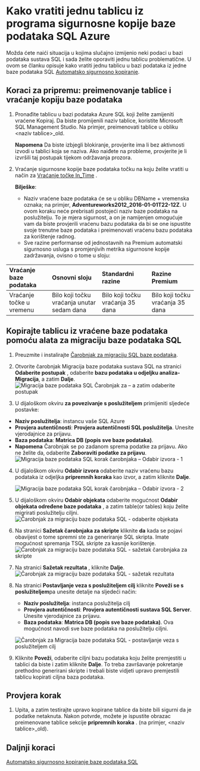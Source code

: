 <properties
    pageTitle="Vraćanje jednu tablicu iz sigurnosne kopije baze podataka SQL Azure | Microsoft Azure"
    description="Saznajte kako vratiti jednu tablicu iz sigurnosne kopije baze podataka SQL Azure."
    services="sql-database"
    documentationCenter=""
    authors="dalechen"
    manager="felixwu"
    editor=""/>

<tags
    ms.service="sql-database"
    ms.workload="data-management"
    ms.tgt_pltfrm="na"
    ms.devlang="na"
    ms.topic="article"
    ms.date="08/31/2016"
    ms.author="daleche"/>


# <a name="how-to-restore-a-single-table-from-an-azure-sql-database-backup"></a>Kako vratiti jednu tablicu iz programa sigurnosne kopije baze podataka SQL Azure

Možda ćete naići situacija u kojima slučajno izmijenio neki podaci u bazi podataka sustava SQL i sada želite oporaviti jednu tablicu problematične. U ovom se članku opisuje kako vratiti jednu tablicu u bazi podataka iz jedne baze podataka SQL [Automatsko sigurnosno kopiranje](sql-database-automated-backups.md).

## <a name="preparation-steps-rename-the-table-and-restore-a-copy-of-the-database"></a>Koraci za pripremu: preimenovanje tablice i vraćanje kopiju baze podataka
1. Pronađite tablicu u bazi podataka Azure SQL koji želite zamijeniti vraćene Kopiraj. Da biste promijenili naziv tablice, koristite Microsoft SQL Management Studio. Na primjer, preimenovati tablice u obliku &lt;naziv tablice&gt;_old.

    **Napomena** Da biste izbjegli blokiranje, provjerite ima li bez aktivnosti izvodi u tablici koja se naziva. Ako naiđete na probleme, provjerite je li izvršili taj postupak tijekom održavanja prozora.

2. Vraćanje sigurnosne kopije baze podataka točku na koju želite vratiti u način za [Vraćanje točke In_Time](sql-database-recovery-using-backups.md#point-in-time-restore) .

    **Bilješke**:
    - Naziv vraćene baze podataka će se u obliku DBName + vremenska oznaka; na primjer, **Adventureworks2012_2016-01-01T22-12Z**. U ovom koraku neće prebrisati postojeći naziv baze podataka na poslužitelju. To je mjera sigurnost, a on je namijenjen omogućuje vam da biste provjerili vraćenu bazu podataka da bi se one ispustite svoje trenutne baze podataka i preimenovati vraćenu bazu podataka za korištenje radnog.
    - Sve razine performanse od jednostavnih na Premium automatski sigurnosno usluga s promjenjivih metrika sigurnosne kopije zadržavanja, ovisno o tome u sloju:

| Vraćanje baze podataka | Osnovni sloju | Standardni razine | Razine Premium |
| :-- | :-- | :-- | :-- |
|  Vraćanje točke u vremenu |  Bilo koji točku vraćanja unutar sedam dana|Bilo koji točku vraćanja 35 dana| Bilo koji točku vraćanja 35 dana|

## <a name="copying-the-table-from-the-restored-database-by-using-the-sql-database-migration-tool"></a>Kopirajte tablicu iz vraćene baze podataka pomoću alata za migraciju baze podataka SQL
1. Preuzmite i instalirajte [Čarobnjak za migraciju SQL baze podataka](https://sqlazuremw.codeplex.com).

2. Otvorite čarobnjak Migracija baze podataka sustava SQL na stranici **Odaberite postupak** , odaberite **bazu podataka u odjeljku analiza-Migracija**, a zatim **Dalje**.
![Migracija baze podataka SQL Čarobnjak za – a zatim odaberite postupak](./media/sql-database-cloud-migrate-restore-single-table-azure-backup/1.png)
3. U dijaloškom okviru **za povezivanje s poslužiteljem** primijeniti sljedeće postavke:
 - **Naziv poslužitelja**: instancu vaše SQL Azure
 - **Provjera autentičnosti**: **Provjera autentičnosti SQL poslužitelja**. Unesite vjerodajnice za prijavu.
 - **Baza podataka**: **Matrica DB (popis sve baze podataka)**.
 - **Napomena** Čarobnjak se po zadanom sprema podatke za prijavu. Ako ne želite da, odaberite **Zaboraviti podatke za prijavu**.
![Migracija baze podataka SQL korak čarobnjaka – Odabir izvora - 1](./media/sql-database-cloud-migrate-restore-single-table-azure-backup/2.png)
4. U dijaloškom okviru **Odabir izvora** odaberite naziv vraćenu bazu podataka iz odjeljka **pripremnih koraka** kao izvor, a zatim kliknite **Dalje**.

    ![Migracija baze podataka SQL korak čarobnjaka – Odabir izvora - 2](./media/sql-database-cloud-migrate-restore-single-table-azure-backup/3.png)

5. U dijaloškom okviru **Odabir objekata** odaberite mogućnost **Odabir objekata određene baze podataka** , a zatim table(or tables) koju želite migrirati poslužitelju ciljni.
![Čarobnjak za migraciju baze podataka SQL - odaberite objekata](./media/sql-database-cloud-migrate-restore-single-table-azure-backup/4.png)

6. Na stranici **Sažetak čarobnjaka za skripte** kliknite **da** kada se pojavi obavijest o tome spremni ste za generiranje SQL skripta. Imate mogućnost spremanja TSQL skripte za kasnije korištenje.
![Čarobnjak za migraciju baze podataka SQL - sažetak čarobnjaka za skripte](./media/sql-database-cloud-migrate-restore-single-table-azure-backup/5.png)

7. Na stranici **Sažetak rezultata** , kliknite **Dalje**.
![Čarobnjak za migraciju baze podataka SQL - sažetak rezultata](./media/sql-database-cloud-migrate-restore-single-table-azure-backup/6.png)

8. Na stranici **Postavljanje veza s poslužiteljem cilj** kliknite **Poveži se s poslužiteljem**pa unesite detalje na sljedeći način:
    - **Naziv poslužitelja**: instanca poslužitelja cilj
    - **Provjera autentičnosti**: **Provjera autentičnosti sustava SQL Server**. Unesite vjerodajnice za prijavu.
    - **Baza podataka**: **Matrica DB (popis sve baze podataka)**. Ova mogućnost navodi sve baze podataka na poslužitelju ciljni.

    ![Čarobnjak za Migracija baze podataka SQL - postavljanje veza s poslužiteljem cilj](./media/sql-database-cloud-migrate-restore-single-table-azure-backup/7.png)

9. Kliknite **Poveži**, odaberite ciljni bazu podataka koju želite premjestiti u tablici da biste i zatim kliknite **Dalje**. To treba završavanje pokretanje prethodno generirani skripte i trebali biste vidjeti upravo premjestili tablicu kopirati ciljna baza podataka.

## <a name="verification-step"></a>Provjera korak
1. Upita, a zatim testirajte upravo kopirane tablice da biste bili sigurni da je podatke netaknuta. Nakon potvrde, možete je ispustite obrazac preimenovane tablice sekcije **pripremnih koraka** . (na primjer, &lt;naziv tablice&gt;_old).

## <a name="next-steps"></a>Daljnji koraci

[Automatsko sigurnosno kopiranje baze podataka SQL](sql-database-automated-backups.md)
